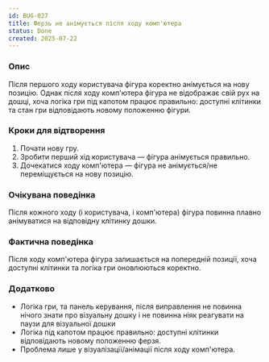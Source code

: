 ```yaml
---
id: BUG-027
title: Ферзь не анімується після ходу комп'ютера
status: Done
created: 2025-07-22
---
```


### Опис

Після першого ходу користувача фігура коректно анімується на нову позицію. Однак після ходу комп'ютера фігура не відображає свій рух на дошці, хоча логіка гри під капотом працює правильно: доступні клітинки та стан гри відповідають новому положенню фігури.

### Кроки для відтворення

1. Почати нову гру.
2. Зробити перший хід користувача — фігура анімується правильно.
3. Дочекатися ходу комп'ютера — фігура не анімується/не переміщується на нову позицію.

### Очікувана поведінка

Після кожного ходу (і користувача, і комп'ютера) фігура повинна плавно анімуватися на відповідну клітинку дошки.

### Фактична поведінка

Після ходу комп'ютера фігура залишається на попередній позиції, хоча доступні клітинки та логіка гри оновлюються коректно.

### Додатково
- Логіка гри, та панель керування, після виправлення не повинна нічого знати про візуальну дошку і не повинна ніяк реагувати на паузи для візуальної дошки
- Логіка під капотом працює правильно: доступні клітинки відповідають новому положенню ферзя.
- Проблема лише у візуалізації/анімації після ходу комп'ютера. 